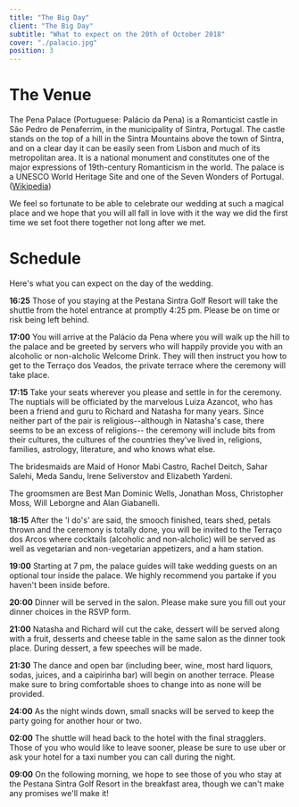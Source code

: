 ```yaml
---
title: "The Big Day"
client: "The Big Day"
subtitle: "What to expect on the 20th of October 2018"
cover: "./palacio.jpg"
position: 3
---
```

# The Venue

The Pena Palace (Portuguese: Palácio da Pena) is a Romanticist castle in São Pedro de Penaferrim, in the municipality of Sintra, Portugal. The castle stands on the top of a hill in the Sintra Mountains above the town of Sintra, and on a clear day it can be easily seen from Lisbon and much of its metropolitan area. It is a national monument and constitutes one of the major expressions of 19th-century Romanticism in the world. The palace is a UNESCO World Heritage Site and one of the Seven Wonders of Portugal. ([Wikipedia](https://en.wikipedia.org/wiki/Pena_Palace))

We feel so fortunate to be able to celebrate our wedding at such a magical place and we hope that you will all fall in love with it the way we did the first time we set foot there together not long after we met.

# Schedule

Here's what you can expect on the day of the wedding.

**16:25** Those of you staying at the Pestana Sintra Golf Resort will take the shuttle from the hotel entrance at promptly 4:25 pm. Please be on time or risk being left behind.

**17:00** You will arrive at the Palácio da Pena where you will walk up the hill to the palace and be greeted by servers who will happily provide you with an alcoholic or non-alcholic Welcome Drink. They will then instruct you how to get to the Terraço dos Veados, the private terrace where the ceremony will take place.

**17:15** Take your seats wherever you please and settle in for the ceremony. The nuptials will be officiated by the marvelous Luiza Azancot, who has been a friend and guru to Richard and Natasha for many years. Since neither part of the pair is religious--although in Natasha's case, there seems to be an excess of religions--
the ceremony will include bits from their cultures, the cultures of the countries they've lived in, religions, families, astrology, literature, and who knows what else.

The bridesmaids are Maid of Honor Mabi Castro, Rachel Deitch, Sahar Salehi, Meda Sandu, Irene Seliverstov and Elizabeth Yardeni.

The groomsmen are Best Man Dominic Wells, Jonathan Moss, Christopher Moss, Will Leborgne and Alan Giabanelli.

**18:15** After the 'I do's' are said, the smooch finished, tears shed, petals thrown and the ceremony is totally done, you will be invited to the Terraço dos Arcos where cocktails (alcoholic and non-alcholic) will be served as well as vegetarian and non-vegetarian appetizers, and a ham station.

**19:00** Starting at 7 pm, the palace guides will take wedding guests on an optional tour inside the palace. We highly recommend you partake if you haven't been inside before.

**20:00** Dinner will be served in the salon. Please make sure you fill out your dinner choices in the RSVP form.

**21:00** Natasha and Richard will cut the cake, dessert will be served along with a fruit, desserts and cheese table in the same salon as the dinner took place. During dessert, a few speeches will be made.

**21:30** The dance and open bar (including beer, wine, most hard liquors, sodas, juices, and a caipirinha bar) will begin on another terrace. Please make sure to bring comfortable shoes to change into as none will be provided.

**24:00** As the night winds down, small snacks will be served to keep the party going for another hour or two.

**02:00** The shuttle will head back to the hotel with the final stragglers. Those of you who would like to leave sooner, please be sure to use uber or ask your hotel for a taxi number you can call during the night.

**09:00** On the following morning, we hope to see those of you who stay at the Pestana Sintra Golf Resort in the breakfast area, though we can't make any promises we'll make it!
